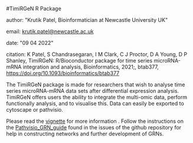 #TimiRGeN R Package

author: "Krutik Patel, Bioinformatician at Newcastle University UK"

email: krutik.patel@newcastle.ac.uk

date: "09 04 2022"

citation: K Patel, S Chandrasegaran, I M Clark, C J Proctor, D A Young, D P Shanley, TimiRGeN: R/Bioconductor package for time series microRNA-mRNA integration and analysis, Bioinformatics, 2021;, btab377, https://doi.org/10.1093/bioinformatics/btab377

The TimiRGeN package is made for researchers that wish to analyse time series microRNA-mRNA data sets after differential expression analysis.
TimiRGeN offers users the ability to integrate the multi-omic data, 
perform functionally analysis, and to visualise this. Data can 
easily be exported to cytoscape or pathvisio. 

Please read the [vignette](https://bioconductor.org/packages/release/bioc/vignettes/TimiRGeN/inst/doc/TimiRGeN_tutorial.html) for more information . Follow the instructions on the [Pathvisio_GRN_guide](https://github.com/Krutik6/TimiRGeN/issues/2) found in the issues of the github repository for help in constructing networks and further development of GRNs.
